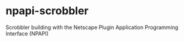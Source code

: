 # npapi-scrobbler
Scrobbler building with the Netscape Plugin Application Programming Interface (NPAPI)

